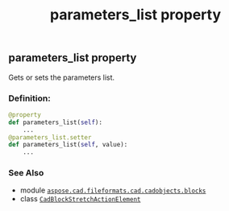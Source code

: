 ﻿---
title: parameters_list property
second_title: Aspose.CAD for Python via .NET API References
description: 
type: docs
weight: 30
url: /aspose.cad.fileformats.cad.cadobjects.blocks/cadblockstretchactionelement/parameters_list/
is_root: false
---

## parameters_list property


Gets or sets the parameters list.
### Definition:
```python
@property
def parameters_list(self):
    ...
@parameters_list.setter
def parameters_list(self, value):
    ...
```

### See Also
* module [`aspose.cad.fileformats.cad.cadobjects.blocks`](../../)
* class [`CadBlockStretchActionElement`](/cad/python-net/aspose.cad.fileformats.cad.cadobjects.blocks/cadblockstretchactionelement)
